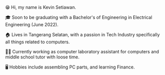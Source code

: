 <p>😁 Hi, my name is Kevin Setiawan.</p>
<p>🎓 Soon to be graduating with a Bachelor's of Engineering in Electrical Engineering (June 2022).</p>
<p>🏠 Lives in Tangerang Selatan, with a passion in Tech Industry specifically all things related to computers.</p>
<p>👨‍🔧 Currently working as computer laboratory assistant for computers and middle school tutor with loose time.</p>
<p>🖥 Hobbies include assembling PC parts, and learning Finance.</p>

<!---
kevinwebtest/kevinwebtest is a ✨ special ✨ repository because its `README.md` (this file) appears on your GitHub profile.
You can click the Preview link to take a look at your changes.
--->
